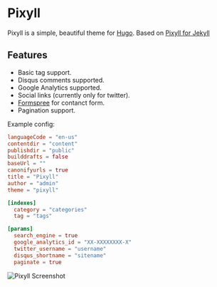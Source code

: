 # Pixyll

Pixyll is a simple, beautiful theme for [Hugo](http://gohugo.io/).
Based on [Pixyll for Jekyll](https://github.com/johnotander/pixyll)

## Features

- Basic tag support.
- Disqus comments supported.
- Google Analytics supported.
- Social links (currently only for twitter).
- [Formspree](http://formspree.io/) for contanct form.
- Pagination support.

Example config:

```toml
languageCode = "en-us"
contentdir = "content"
publishdir = "public"
builddrafts = false
baseUrl = ""
canonifyurls = true
title = "Pixyll"
author = "admin"
theme = "pixyll"

[indexes]
  category = "categories"
  tag = "tags"

[params]
  search_engine = true
  google_analytics_id = "XX-XXXXXXXX-X"
  twitter_username = "username"
  disqus_shortname = "sitename"
  paginate = true
```

![Pixyll Screenshot](https://raw.githubusercontent.com/azmelanar/hugo-theme-pixyll/master/images/tn.png)
